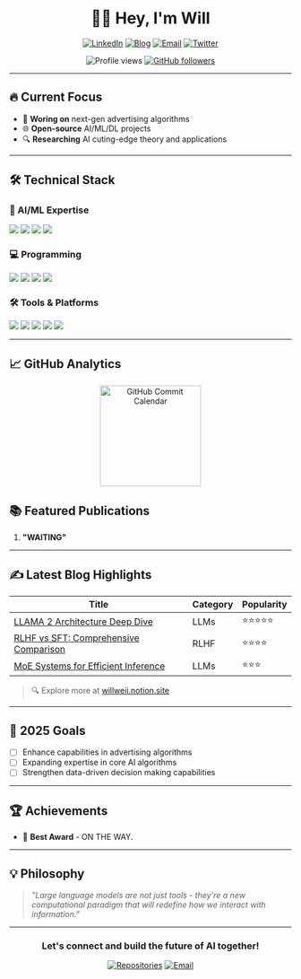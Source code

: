 <h1 align="center">👨‍💻 Hey, I'm Will </h1>

<p align="center">
  <a href="http://linkedin.com/in/wei-zhang-7429b4297"><img src="https://img.shields.io/badge/LinkedIn-0077B5?style=for-the-badge&logo=linkedin&logoColor=white" alt="LinkedIn"></a> 
  <a href="https://www.notion.so/willweii/2025-1681dccd7a458092b6d1c3184c71af73"><img src="https://img.shields.io/badge/Notion-000000?style=for-the-badge&logo=notion&logoColor=white" alt="Blog"></a>
  <a href="mailto:will.zhangweii@gmail.com"><img src="https://img.shields.io/badge/Gmail-D14836?style=for-the-badge&logo=gmail&logoColor=white" alt="Email"></a>
  <a href="https://x.com/home"><img src="https://img.shields.io/badge/Twitter-1DA1F2?style=for-the-badge&logo=twitter&logoColor=white" alt="Twitter"></a>
</p>

<p align="center">
  <img src="https://komarev.com/ghpvc/?username=weiiWill&label=Profile+Views&color=0e75b6&style=flat" alt="Profile views">
  <a href="https://github.com/weiiWill?tab=followers"><img src="https://img.shields.io/github/followers/weiiWill?label=Followers&style=social" alt="GitHub followers"></a>
</p>

---

## 🔥 Current Focus

- 🚀 **Woring on** next-gen advertising algorithms
- 🌐 **Open-source** AI/ML/DL projects
- 🔍 **Researching** AI cuting-edge theory and applications
---

## 🛠️ Technical Stack

### 🤖 AI/ML Expertise
<p>
  <img src="https://img.shields.io/badge/Transformer-FF6B6B?style=for-the-badge&logo=transformers&logoColor=white">
  <img src="https://img.shields.io/badge/PyTorch-EE4C2C?style=for-the-badge&logo=pytorch&logoColor=white">
  <img src="https://img.shields.io/badge/GitHub-181717?style=for-the-badge&logo=github&logoColor=white">
  <img src="https://img.shields.io/badge/OpenAI-412991?style=for-the-badge&logo=openai&logoColor=white">
</p>

### 💻 Programming
<p>
  <img src="https://img.shields.io/badge/Python-3776AB?style=for-the-badge&logo=python&logoColor=white">
  <img src="https://img.shields.io/badge/SQL-003B57?style=for-the-badge&logo=sql&logoColor=white">
  <img src="https://img.shields.io/badge/Java-007396?style=for-the-badge&logo=java&logoColor=white">
  <img src="https://img.shields.io/badge/Scala-DC322F?style=for-the-badge&logo=scala&logoColor=white">
</p>

### 🛠️ Tools & Platforms
<p>
  <img src="https://img.shields.io/badge/VS%20Code-007ACC?style=for-the-badge&logo=visual-studio-code&logoColor=white">
  <img src="https://img.shields.io/badge/Docker-2496ED?style=for-the-badge&logo=docker&logoColor=white">
  <img src="https://img.shields.io/badge/Hadoop-66CCFF?style=for-the-badge&logo=apachehadoop&logoColor=black">
  <img src="https://img.shields.io/badge/Git-F05032?style=for-the-badge&logo=git&logoColor=white">
  <img src="https://img.shields.io/badge/Jupyter-F37626?style=for-the-badge&logo=jupyter&logoColor=white">
</p>

---

## 📈 GitHub Analytics

<p align="center">
  <img height="180em" src="https://github-readme-streak-stats.herokuapp.com/?user=weiiWill&theme=radical&hide_border=true" alt="GitHub Commit Calendar" />
</p>

## 📚 Featured Publications

1. **"WAITING"** 

---

## ✍️ Latest Blog Highlights

<div align="center">
  
| Title | Category | Popularity |
|-------|----------|------------|
| [LLAMA 2 Architecture Deep Dive](https://willweii.notion.site/LLAMA-2-d45273f098434751803a2a80ca7edf3e) | LLMs  | ⭐⭐⭐⭐⭐ |
| [RLHF vs SFT: Comprehensive Comparison](https://willweii.notion.site/RLHF-SFT-1f41dccd7a458092a808cf3a954a059e) | RLHF | ⭐⭐⭐⭐ |
| [MoE Systems for Efficient Inference](https://willweii.notion.site/MOE-1eb71a6c95fc4e118069a9e4b059fff3) | LLMs | ⭐⭐⭐ | 

</div>

> 🔍 Explore more at [willweii.notion.site](https://willweii.notion.site)

---

## 🎯 2025 Goals

- [ ] Enhance capabilities in advertising algorithms
- [ ] Expanding expertise in core AI algorithms
- [ ] Strengthen data-driven decision making capabilities
---

## 🏆 Achievements

- 🥇 **Best Award** - ON THE WAY.

---

## 💡 Philosophy

> *"Large language models are not just tools - they're a new computational paradigm that will redefine how we interact with information."*

---

<div align="center">
  <h3>Let's connect and build the future of AI together!</h3>
  <p>
    <a href="https://github.com/weiiWill?tab=repositories"><img src="https://img.shields.io/badge/Explore-My%20Repos-181717?style=for-the-badge&logo=github" alt="Repositories"></a>
    <a href="mailto:will.zhangweii@gmail.com"><img src="https://img.shields.io/badge/Contact-Me%20Now-D14836?style=for-the-badge&logo=gmail&logoColor=white" alt="Email"></a>
  </p>
</div>
